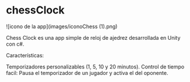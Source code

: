 # chessClock

![icono de la app](images/iconoChess (1).png)

Chess Clock es una app simple de reloj de ajedrez desarrollada en Unity con c#.

Características:

Temporizadores personalizables (1, 5, 10 y 20 minutos).
Control de tiempo facil: Pausa el temporizador de un jugador y activa el del oponente.
